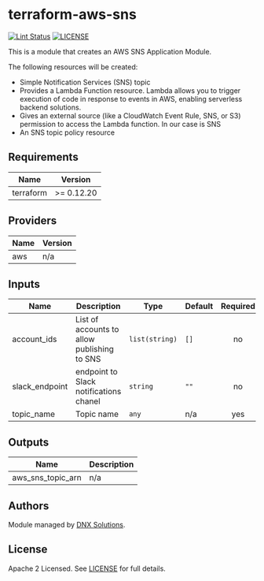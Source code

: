 # terraform-aws-sns

[![Lint Status](https://github.com/DNXLabs/terraform-aws-sns/workflows/Lint/badge.svg)](https://github.com/DNXLabs/terraform-aws-sns/actions)
[![LICENSE](https://img.shields.io/github/license/DNXLabs/terraform-aws-sns)](https://github.com/DNXLabs/terraform-aws-sns/blob/master/LICENSE)

This is a module that creates an AWS SNS Application Module.


The following resources will be created:
 
 - Simple Notification Services (SNS) topic
 - Provides a Lambda Function resource. Lambda allows you to trigger execution of code in response to events in AWS, enabling serverless backend solutions. 
 - Gives an external source (like a CloudWatch Event Rule, SNS, or S3) permission to access the Lambda function. In our case is SNS
 - An SNS topic policy resource

<!--- BEGIN_TF_DOCS --->

## Requirements

| Name | Version |
|------|---------|
| terraform | >= 0.12.20 |

## Providers

| Name | Version |
|------|---------|
| aws | n/a |

## Inputs

| Name | Description | Type | Default | Required |
|------|-------------|------|---------|:--------:|
| account\_ids | List of accounts to allow publishing to SNS | `list(string)` | `[]` | no |
| slack\_endpoint | endpoint to Slack notifications chanel | `string` | `""` | no |
| topic\_name | Topic name | `any` | n/a | yes |

## Outputs

| Name | Description |
|------|-------------|
| aws\_sns\_topic\_arn | n/a |

<!--- END_TF_DOCS --->

## Authors

Module managed by [DNX Solutions](https://github.com/DNXLabs).

## License

Apache 2 Licensed. See [LICENSE](https://github.com/DNXLabs/terraform-aws-sns/blob/master/LICENSE) for full details.
